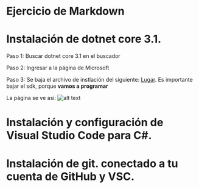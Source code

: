 
# Ejercicio de Markdown

# Instalación de dotnet core 3.1.
Paso 1: Buscar dotnet core 3.1 en el buscador 

Paso 2: Ingresar a la página de Microsoft

Paso 3: Se baja el archivo de instlación del siguiente:
[Lugar](https://dotnet.microsoft.com/download/dotnet-core/3.0).
Es importante bajar el sdk, porque **vamos a programar**

La página se ve así:
![alt text](https://i.paste.pics/a4a3a31c732d293eeda0904741b5b671.png "Netcore")





# Instalación y configuración de Visual Studio Code para C#.


# Instalación de git. conectado a tu cuenta de GitHub y VSC.
